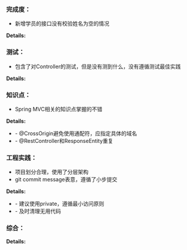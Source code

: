 ### 完成度：
* 新增学员的接口没有校验姓名为空的情况

__Details:__



### 测试：
* 包含了对Controller的测试，但是没有测到什么，没有遵循测试最佳实践

__Details:__



### 知识点：
* Spring MVC相关的知识点掌握的不错

__Details:__

- \- @CrossOrigin避免使用通配符，应指定具体的域名
- \- @RestController和ResponseEntity重复

### 工程实践：
* 项目划分合理，使用了分层架构
* git commit message表意，遵循了小步提交

__Details:__

- \- 建议使用private，遵循最小访问原则
- \- 及时清理无用代码

### 综合：


__Details:__



